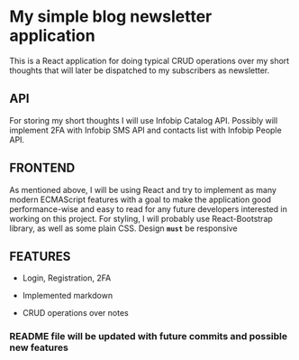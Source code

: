 # My simple blog newsletter application

This is a React application for doing typical CRUD operations over my short thoughts
that will later be dispatched to my subscribers as newsletter.

## API

For storing my short thoughts I will use Infobip Catalog API.
Possibly will implement 2FA with Infobip SMS API and contacts list with Infobip People API. 

## FRONTEND

As mentioned above, I will be using React and try to implement as many modern ECMAScript features
with a goal to make the application good performance-wise and easy to read for any future developers 
interested in working on this project.
For styling, I will probably use React-Bootstrap library, as well as some plain CSS. 
Design **`must`** be responsive

## FEATURES

* Login, Registration, 2FA

* Implemented markdown

* CRUD operations over notes




### README file will be updated with future commits and possible new features


